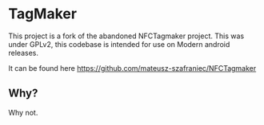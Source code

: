 # TagMaker

This project is a fork of the abandoned NFCTagmaker project. This was under GPLv2, this codebase is intended for use on Modern android releases.

It can be found here https://github.com/mateusz-szafraniec/NFCTagmaker

## Why?
Why not. 